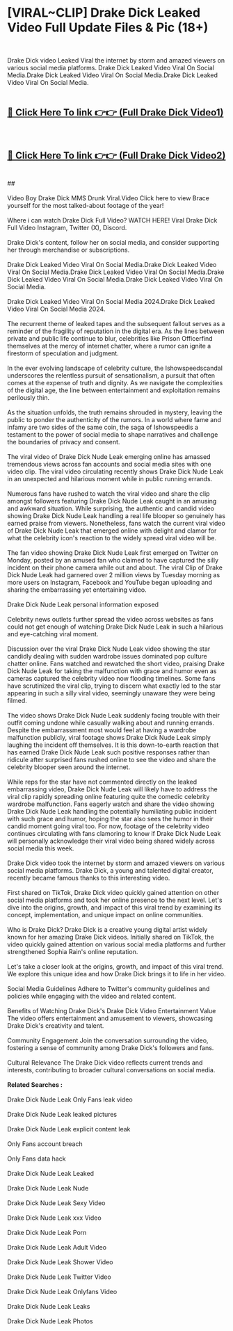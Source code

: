 # [VIRAL~CLIP] Drake Dick Leaked Video Full Update Files & Pic (18+) <br>
<br>

Drake Dick video Leaked Viral the internet by storm and amazed viewers on various social media platforms. Drake Dick Leaked Video Viral On Social Media.Drake Dick Leaked Video Viral On Social Media.Drake Dick Leaked Video Viral On Social Media.<br>
 <br>

##  <a href="https://play.trustnlinepharmacy.us?title=Full Drake_Dick&ref=git">🔴 Click Here To link 👉👉 (Full Drake Dick Video1)</a><br>
  <br>

##  <a href="https://play.trustnlinepharmacy.us?title=Full Drake_Dick&ref=git">🔴 Click Here To link 👉👉 (Full Drake Dick Video2)</a><br>
  <br>
  ##


  <br>

  <br>
Video Boy Drake Dick MMS Drunk Viral.Video Click here to view Brace yourself for the most talked-about footage of the year!
<br><br>
Where i can watch Drake Dick Full Video? WATCH HERE! Viral Drake Dick Full Video Instagram, Twitter (X), Discord.
<br><br>
Drake Dick's content, follow her on social media, and consider supporting her through merchandise or subscriptions.
<br><br>
Drake Dick Leaked Video Viral On Social Media.Drake Dick Leaked Video Viral On Social Media.Drake Dick Leaked Video Viral On Social Media.Drake Dick Leaked Video Viral On Social Media.Drake Dick Leaked Video Viral On Social Media.
<br><br>
Drake Dick Leaked Video Viral On Social Media 2024.Drake Dick Leaked Video Viral On Social Media 2024.
<br><br>
The recurrent theme of leaked tapes and the subsequent fallout serves as a reminder of the fragility of reputation in the digital era. As the lines between private and public life continue to blur, celebrities like Prison Officerfind themselves at the mercy of internet chatter, where a rumor can ignite a firestorm of speculation and judgment.
<br><br>
In the ever evolving landscape of celebrity culture, the Ishowspeedscandal underscores the relentless pursuit of sensationalism, a pursuit that often comes at the expense of truth and dignity. As we navigate the complexities of the digital age, the line between entertainment and exploitation remains perilously thin.
<br><br>
As the situation unfolds, the truth remains shrouded in mystery, leaving the public to ponder the authenticity of the rumors. In a world where fame and infamy are two sides of the same coin, the saga of Ishowspeedis a testament to the power of social media to shape narratives and challenge the boundaries of privacy and consent.
<br><br>
The viral video of Drake Dick Nude Leak emerging online has amassed tremendous views across fan accounts and social media sites with one video clip. The viral video circulating recently shows Drake Dick Nude Leak in an unexpected and hilarious moment while in public running errands.
<br><br>
Numerous fans have rushed to watch the viral video and share the clip amongst followers featuring Drake Dick Nude Leak caught in an amusing and awkward situation. While surprising, the authentic and candid video showing Drake Dick Nude Leak handling a real life blooper so genuinely has earned praise from viewers. Nonetheless, fans watch the current viral video of Drake Dick Nude Leak that emerged online with delight and clamor for what the celebrity icon's reaction to the widely spread viral video will be.
<br><br>
The fan video showing Drake Dick Nude Leak first emerged on Twitter on Monday, posted by an amused fan who claimed to have captured the silly incident on their phone camera while out and about. The viral Clip of Drake Dick Nude Leak had garnered over 2 million views by Tuesday morning as more users on Instagram, Facebook and YouTube began uploading and sharing the embarrassing yet entertaining video.
<br><br>
Drake Dick Nude Leak personal information exposed
<br><br>
Celebrity news outlets further spread the video across websites as fans could not get enough of watching Drake Dick Nude Leak in such a hilarious and eye-catching viral moment.
<br><br>
Discussion over the viral Drake Dick Nude Leak video showing the star candidly dealing with sudden wardrobe issues dominated pop culture chatter online. Fans watched and rewatched the short video, praising Drake Dick Nude Leak for taking the malfunction with grace and humor even as cameras captured the celebrity video now flooding timelines. Some fans have scrutinized the viral clip, trying to discern what exactly led to the star appearing in such a silly viral video, seemingly unaware they were being filmed.
<br><br>
The video shows Drake Dick Nude Leak suddenly facing trouble with their outfit coming undone while casually walking about and running errands. Despite the embarrassment most would feel at having a wardrobe malfunction publicly, viral footage shows Drake Dick Nude Leak simply laughing the incident off themselves. It is this down-to-earth reaction that has earned Drake Dick Nude Leak such positive responses rather than ridicule after surprised fans rushed online to see the video and share the celebrity blooper seen around the internet.
<br><br>
While reps for the star have not commented directly on the leaked embarrassing video, Drake Dick Nude Leak will likely have to address the viral clip rapidly spreading online featuring quite the comedic celebrity wardrobe malfunction. Fans eagerly watch and share the video showing Drake Dick Nude Leak handling the potentially humiliating public incident with such grace and humor, hoping the star also sees the humor in their candid moment going viral too. For now, footage of the celebrity video continues circulating with fans clamoring to know if Drake Dick Nude Leak will personally acknowledge their viral video being shared widely across social media this week.
<br><br>
Drake Dick video took the internet by storm and amazed viewers on various social media platforms. Drake Dick, a young and talented digital creator, recently became famous thanks to this interesting video.
<br><br>
First shared on TikTok, Drake Dick video quickly gained attention on other social media platforms and took her online presence to the next level. Let's dive into the origins, growth, and impact of this viral trend by examining its concept, implementation, and unique impact on online communities.
<br><br>
Who is Drake Dick? Drake Dick is a creative young digital artist widely known for her amazing Drake Dick videos. Initially shared on TikTok, the video quickly gained attention on various social media platforms and further strengthened Sophia Rain's online reputation.
<br><br>
Let's take a closer look at the origins, growth, and impact of this viral trend. We explore this unique idea and how Drake Dick brings it to life in her video.
<br><br>
Social Media Guidelines Adhere to Twitter's community guidelines and policies while engaging with the video and related content.
<br><br>
Benefits of Watching Drake Dick's Drake Dick Video Entertainment Value The video offers entertainment and amusement to viewers, showcasing Drake Dick's creativity and talent.
<br><br>
Community Engagement Join the conversation surrounding the video, fostering a sense of community among Drake Dick's followers and fans.
<br><br>
Cultural Relevance The Drake Dick video reflects current trends and interests, contributing to broader cultural conversations on social media.
<br><br>
<strong>Related Searches :</strong>
<br><br>
Drake Dick Nude Leak Only Fans leak video
<br><br>
Drake Dick Nude Leak leaked pictures
<br><br>
Drake Dick Nude Leak explicit content leak
<br><br>
Only Fans account breach
<br><br>
Only Fans data hack
<br><br>
Drake Dick Nude Leak Leaked
<br><br>
Drake Dick Nude Leak Nude
<br><br>
Drake Dick Nude Leak Sexy Video
<br><br>
Drake Dick Nude Leak xxx Video
<br><br>
Drake Dick Nude Leak Porn
<br><br>
Drake Dick Nude Leak Adult Video
<br><br>
Drake Dick Nude Leak Shower Video
<br><br>
Drake Dick Nude Leak Twitter Video
<br><br>
Drake Dick Nude Leak Onlyfans Video
<br><br>
Drake Dick Nude Leak Leaks
<br><br>
Drake Dick Nude Leak Photos